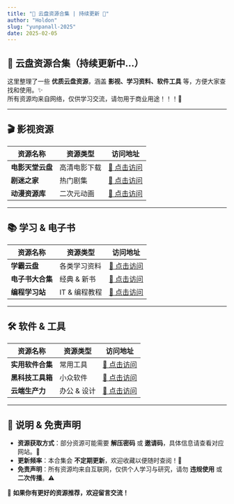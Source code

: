 ```yaml
---
title: "📁 云盘资源合集 | 持续更新 🚀"
author: "Holdon"
slug: "yunpanall-2025"
date: 2025-02-05
---
```


## 📌 云盘资源合集（持续更新中…）  

这里整理了一些 **优质云盘资源**，涵盖 **影视、学习资料、软件工具** 等，方便大家查找和使用。✨  
所有资源均来自网络，仅供学习交流，请勿用于商业用途！！！📢  

---

## 🎬 影视资源  

| 资源名称 | 资源类型 | 访问地址 |
|----------|---------|---------|
| **电影天堂云盘** | 高清电影下载 | [🔗 点击访问](#) |
| **剧迷之家** | 热门剧集 | [🔗 点击访问](#) |
| **动漫资源库** | 二次元动画 | [🔗 点击访问](#) |

---

## 📚 学习 & 电子书  

| 资源名称 | 资源类型 | 访问地址 |
|----------|---------|---------|
| **学霸云盘** | 各类学习资料 | [🔗 点击访问](#) |
| **电子书大合集** | 经典 & 新书 | [🔗 点击访问](#) |
| **编程学习站** | IT & 编程教程 | [🔗 点击访问](#) |

---

## 🛠️ 软件 & 工具  

| 资源名称 | 资源类型 | 访问地址 |
|----------|---------|---------|
| **实用软件合集** | 常用工具 | [🔗 点击访问](https://pan.baidu.com/s/1SkwfBNZiIoth6bjkUpG9nA) |
| **黑科技工具箱** | 小众软件 | [🔗 点击访问](#) |
| **云端生产力** | 办公 & 设计 | [🔗 点击访问](#) |

---

## 📝 说明 & 免责声明  

- **资源获取方式**：部分资源可能需要 **解压密码** 或 **邀请码**，具体信息请查看对应网站。🔑  
- **更新频率**：本合集会 **不定期更新**，欢迎收藏以便随时查阅！📌  
- **免责声明**：所有资源均来自互联网，仅供个人学习与研究，请勿 **违规使用** 或 **二次传播**。⚠️  

🚀 **如果你有更好的资源推荐，欢迎留言交流！**  
